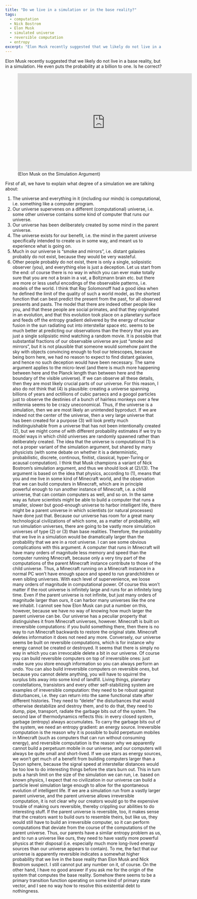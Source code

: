 ```yaml
---
title: "Do we live in a simulation or in the base reality?"
tags:
  - computation
  - Nick Bostrom
  - Elon Musk
  - simulated universe
  - reversible computation
  - entropy
excerpt: "Elon Musk recently suggested that we likely do not live in a base reality, but in a simulation. He even puts the probability at a billion to one. Is he correct?"
---
```



Elon Musk recently suggested that we likely do not live in a base reality, but in a simulation. He even puts the probability at a billion to one. Is he correct?

<figure>
    <iframe width="560" height="315" src="http://www.youtube.com/embed/2KK_kzrJPS8" frameborder="0"> </iframe>
    <figcaption>(Elon Musk on the Simulation Argument)</figcaption>
</figure>



First of all, we have to explain what degree of a simulation we are talking about:
1. The universe and everything in it (including our minds) is computational, i.e. something like a computer program.
2. Our universe supervenes on a different (computational) universe, i.e. some other universe contains some kind of computer that runs our universe.
3. Our universe has been deliberately created by some mind in the parent universe.
4. The universe exists for our benefit, i.e. the mind in the parent universe specifically intended to create us in some way, and meant us to experience what is going on.
5. Much in our universe is “smoke and mirrors”, i.e. distant galaxies probably do not exist, because they would be very wasteful.
6. Other people probably do not exist, there is only a single, solipsistic observer (you), and everything else is just a deception.
Let us start from the end: of course there is no way in which you can ever make totally sure that you are not a brain in a vat, a Boltzmann brain etc. but there are more or less useful encodings of the observable patterns, i.e. models of the world. I think that Ray Solomonoff had a good idea when he defined the limit of the quality of such a world model, as the shortest function that can best predict the present from the past, for all observed presents and pasts. The model that there are indeed other people like you, and that these people are social primates, and that they originated in an evolution, and that this evolution took place on a planetary surface and feeds off the entropy gradient delivered by the energy of nuclear fusion in the sun radiating out into interstellar space etc. seems to be much better at predicting our observations than the theory that you are just a single solipsistic mind watching a random movie.
It is possible that substantial fractions of our observable universe are just “smoke and mirrors”, but it is not plausible that someone would somehow paint the sky with objects convincing enough to fool our telescopes, because being born here, we had no reason to expect to find distant galaxies, and hence no such deception would have been necessary. The same argument applies to the micro-level (and there is much more happening between here and the Planck length than between here and the boundary of the visible universe). If we can observe all these details, then they are most likely crucial parts of our universe.
For this reason, I also do not think that (4) is plausible: creating a universe spanning billions of years and octillions of cubic parsecs and a googol particles just to observe the destinies of a bunch of hairless monkeys over a few millennia seems to be crazy uneconomical. Thus, if the universe is a simulation, then we are most likely an unintended byproduct. 
If we are indeed not the center of the universe, then a very large universe that has been created for a purpose (3) will look pretty much indistinguishable from a universe that has not been intentionally created (2), but we might come of with different probability estimates if we try to model ways in which child universes are randomly spawned rather than deliberately created. 
The idea that the universe is computational (1) is not a proper variant of the simulation argument, but shared by many physicists (with some debate on whether it is a deterministic, probabilistic, discrete, continous, finitist, classical, hyper-Turing or acausal computation). 
I think that Musk champions a variant of Nick Bostrom’s simulation argument, and thus we should look at (2)/(3). The argument is based on the idea that physics, according to (1), means that you and me live in some kind of Minecraft world, and the observation that we can build computers in Minecraft, which are in principle powerful enough to run another instance of Minecraft, i.e. a child universe, that can contain computers as well, and so on. In the same way as future scientists might be able to build a computer that runs a smaller, slower but good-enough universe to harbor intelligent life, there might be a parent universe in which scientists (or natural processes) have done just that. Because our universe has room for a great many technological civilizations of which some, as a matter of probability, will run simulation universes, there are going to be vastly more simulation universes of type (2) or (3) than base realities. Therefore, the probability that we live in a simulation would be dramatically larger than the probability that we are in a root universe.
I can see some obvious complications with this argument. A computer that runs in Minecraft will have many orders of magnitude less memory and speed than the computer running Minecraft, because only a very tiny part of the computations of the parent Minecraft instance contribute to those of the child universe. Thus, a Minecraft running on a Minecraft instance in a normal PC won’t have enough space and speed to run grandchildren or even sibling universes. With each level of supervenience, we loose many orders of magnitude in computational power. Of course this won’t matter if the root universe is infinitely large and runs for an infinitely long time. Even if the parent universe is not infinite, but just many orders of magnitude larger than ours, it can harbor many universes like the one we inhabit. I cannot see how Elon Musk can put a number on this, however, because we have no way of knowing how much larger the parent universe can be.
Our universe has a peculiar property that distinguishes it from Minecraft universes, however. Minecraft is built on irreversible computations: if you build something there, then there is no way to run Minecraft backwards to restore the original state. Minecraft deletes information it does not need any more. Conversely, our universe seems be built on reversible computations, which is for instance why energy cannot be created or destroyed. It seems that there is simply no way in which you can irrevocable delete a bit in our universe. Of course you can build reversible computers on top of irreversible ones: just make sure you store enough information so you can always perform an undo. You can also build irreversible computers on reversible ones, but because you cannot delete anything, you will have to squirrel the surplus bits away into some kind of landfill. 
Living things, planetary constellations, transistors and every other self-stabilizing system are examples of irreversible computation: they need to be robust against disturbances, i.e. they can return into the same functional state after different histories. They need to “delete” the disturbances that would otherwise destabilize and destroy them, and to do that, they need to dump, pipe, transport, radiate the garbage bits out of the system. The second law of thermodynamics reflects this: in every closed system, garbage (entropy) always accumulates. To carry the garbage bits out of the system, we need an entropy gradient: an energy source. Irreversible computation is the reason why it is possible to build perpetuum mobiles in Minecraft (such as computers that can run without consuming energy), and reversible computation is the reason why we apparently cannot build a perpetuum mobile in our universe, and our computers will always be quite small and short-lived. If we use stars as energy sources, we won’t get much of a benefit from building computers larger than a Dyson sphere, because the signal speed at interstellar distances would be too low to do interesting things before the stars burn out. This in turn puts a harsh limit on the size of the simulation we can run, i.e. based on known physics, I expect that no civilization in our universe can build a particle level simulation large enough to allow for the spontaneous evolution of intelligent life.
If we are a simulation run from a vastly larger parent universe, and the parent universe allows irreversible computation, it is not clear why our creators would go to the expensive trouble of making ours reversible, thereby crippling our abilities to do interesting stuff. If the parent universe is reversible, too, it makes sense that the creators want to build ours to resemble theirs, but like us, they would still have to build an irreversible computer, so it can perform computations that deviate from the course of the computations of the parent universe. Thus, our parents have a similar entropy problem as us, and to run a universe like ours, they need to have vastly more powerful physics at their disposal (i.e. especially much more long-lived energy sources than our universe appears to contain).
To me, the fact that our universe is apparently reversible indicates a somewhat higher probability that we live in the base reality than Elon Musk and Nick Bostrom suspect. I still cannot put any number on it, of course. On the other hand, I have no good answer if you ask me for the origin of the system that computes the base reality. Somehow there seems to be a primary transition function operating on some kind of primary state vector, and I see no way how to resolve this existential debt to nothingness.
